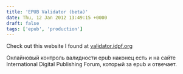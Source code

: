 ```yaml
---
title: 'EPUB Validator (beta)'
date: Thu, 12 Jan 2012 13:49:15 +0000
draft: false
tags: ['epub', 'production']
---
```


Check out this website I found at [validator.idpf.org](http://validator.idpf.org/)

Онлайновый контроль валидности epub наконец есть и на сайте International Digital Publishing Forum, который за epub и отвечает.